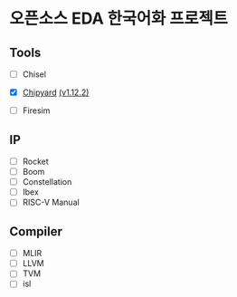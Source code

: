 # 오픈소스 EDA 한국어화 프로젝트

## Tools
- [ ] Chisel 
- [x] [Chipyard](https://chipyard.readthedocs.io/en/stable/index.html) [\(v1.12.2\)](https://github.com/ParkDongho/chipyard/blob/docs-kr-1.12.2/docs/index.rst)
- [ ] Firesim


## IP
- [ ] Rocket
- [ ] Boom
- [ ] Constellation
- [ ] Ibex
- [ ] RISC-V Manual

## Compiler
- [ ] MLIR
- [ ] LLVM
- [ ] TVM
- [ ] isl
